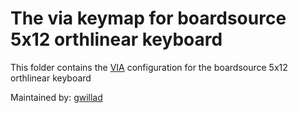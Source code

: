 # The via keymap for boardsource 5x12 orthlinear keyboard

This folder contains the [VIA](https://caniusevia.com/) configuration for the boardsource 5x12 orthlinear keyboard

Maintained by: [gwillad](https://github.com/gwillad)
